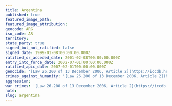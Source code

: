 ```yaml
---
title: Argentina
published: true
featured_image_path:
featured_image_attribution:
geocode: ARG
iso_code: AR
territory:
state_party: true
signed_but_not_ratified: false
signed_date: 1999-01-08T00:00:00.000Z
ratified_or_acceded_date: 2001-02-08T00:00:00.000Z
entry_into_force_date: 2002-07-01T00:00:00.000Z
ratified_apic_date: 2007-02-01T00:00:00.000Z
genocide: '[Law 26.200 of 13 December 2006, Article 2](https://iccdb.hrlc.net/data/doc/214/)'
crimes_against_humanity: '[Law 26.200 of 13 December 2006, Article 2](https://iccdb.hrlc.net/data/doc/214/)'
aggression:
war_crimes: '[Law 26.200 of 13 December 2006, Article 2](https://iccdb.hrlc.net/data/doc/214/)'
note:
slug: argentina
---
```



